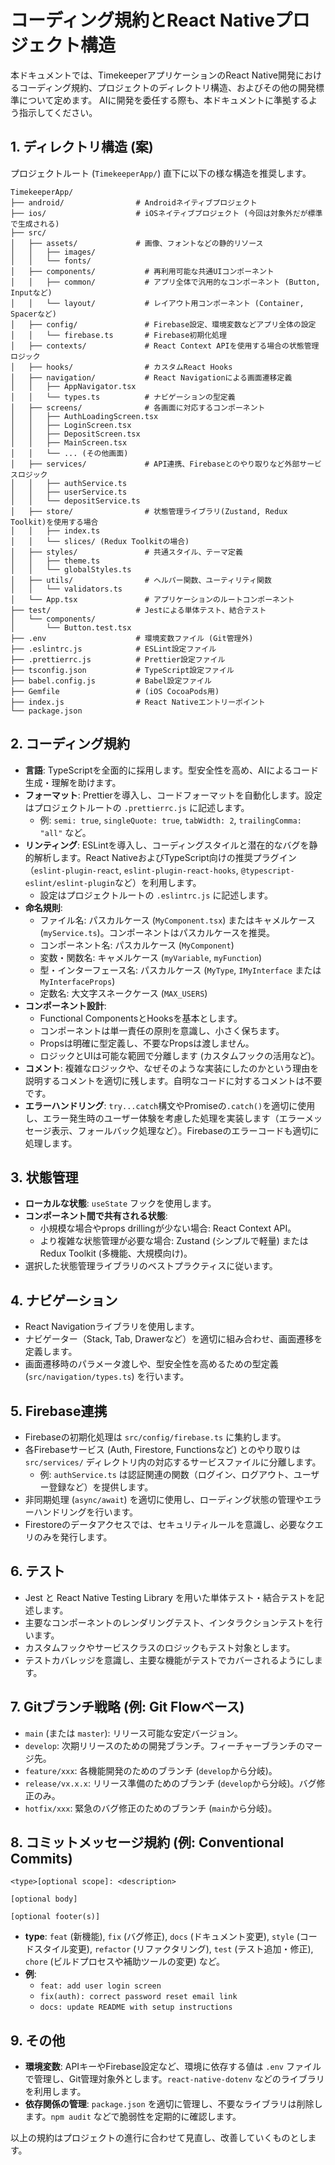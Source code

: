 # コーディング規約とReact Nativeプロジェクト構造

本ドキュメントでは、TimekeeperアプリケーションのReact Native開発におけるコーディング規約、プロジェクトのディレクトリ構造、およびその他の開発標準について定めます。
AIに開発を委任する際も、本ドキュメントに準拠するよう指示してください。

## 1. ディレクトリ構造 (案)

プロジェクトルート (`TimekeeperApp/`) 直下に以下の様な構造を推奨します。

```
TimekeeperApp/
├── android/                # Androidネイティブプロジェクト
├── ios/                    # iOSネイティブプロジェクト (今回は対象外だが標準で生成される)
├── src/
│   ├── assets/             # 画像、フォントなどの静的リソース
│   │   ├── images/
│   │   └── fonts/
│   ├── components/           # 再利用可能な共通UIコンポーネント
│   │   ├── common/           # アプリ全体で汎用的なコンポーネント (Button, Inputなど)
│   │   └── layout/           # レイアウト用コンポーネント (Container, Spacerなど)
│   ├── config/               # Firebase設定、環境変数などアプリ全体の設定
│   │   └── firebase.ts       # Firebase初期化処理
│   ├── contexts/             # React Context APIを使用する場合の状態管理ロジック
│   ├── hooks/                # カスタムReact Hooks
│   ├── navigation/           # React Navigationによる画面遷移定義
│   │   ├── AppNavigator.tsx
│   │   └── types.ts          # ナビゲーションの型定義
│   ├── screens/              # 各画面に対応するコンポーネント
│   │   ├── AuthLoadingScreen.tsx
│   │   ├── LoginScreen.tsx
│   │   ├── DepositScreen.tsx
│   │   ├── MainScreen.tsx
│   │   └── ... (その他画面)
│   ├── services/             # API連携、Firebaseとのやり取りなど外部サービスロジック
│   │   ├── authService.ts
│   │   ├── userService.ts
│   │   └── depositService.ts
│   ├── store/                # 状態管理ライブラリ(Zustand, Redux Toolkit)を使用する場合
│   │   ├── index.ts
│   │   └── slices/ (Redux Toolkitの場合)
│   ├── styles/               # 共通スタイル、テーマ定義
│   │   ├── theme.ts
│   │   └── globalStyles.ts
│   ├── utils/                # ヘルパー関数、ユーティリティ関数
│   │   └── validators.ts
│   └── App.tsx               # アプリケーションのルートコンポーネント
├── test/                   # Jestによる単体テスト、結合テスト
│   └── components/
│       └── Button.test.tsx
├── .env                    # 環境変数ファイル (Git管理外)
├── .eslintrc.js            # ESLint設定ファイル
├── .prettierrc.js          # Prettier設定ファイル
├── tsconfig.json           # TypeScript設定ファイル
├── babel.config.js         # Babel設定ファイル
├── Gemfile                 # (iOS CocoaPods用)
├── index.js                # React Nativeエントリーポイント
└── package.json
```

## 2. コーディング規約

*   **言語**: TypeScriptを全面的に採用します。型安全性を高め、AIによるコード生成・理解を助けます。
*   **フォーマット**: Prettierを導入し、コードフォーマットを自動化します。設定はプロジェクトルートの `.prettierrc.js` に記述します。
    *   例: `semi: true`, `singleQuote: true`, `tabWidth: 2`, `trailingComma: "all"` など。
*   **リンティング**: ESLintを導入し、コーディングスタイルと潜在的なバグを静的解析します。React NativeおよびTypeScript向けの推奨プラグイン（`eslint-plugin-react`, `eslint-plugin-react-hooks`, `@typescript-eslint/eslint-plugin`など）を利用します。
    *   設定はプロジェクトルートの `.eslintrc.js` に記述します。
*   **命名規則**:
    *   ファイル名: パスカルケース (`MyComponent.tsx`) またはキャメルケース (`myService.ts`)。コンポーネントはパスカルケースを推奨。
    *   コンポーネント名: パスカルケース (`MyComponent`)
    *   変数・関数名: キャメルケース (`myVariable`, `myFunction`)
    *   型・インターフェース名: パスカルケース (`MyType`, `IMyInterface` または `MyInterfaceProps`)
    *   定数名: 大文字スネークケース (`MAX_USERS`)
*   **コンポーネント設計**:
    *   Functional ComponentsとHooksを基本とします。
    *   コンポーネントは単一責任の原則を意識し、小さく保ちます。
    *   Propsは明確に型定義し、不要なPropsは渡しません。
    *   ロジックとUIは可能な範囲で分離します (カスタムフックの活用など)。
*   **コメント**: 複雑なロジックや、なぜそのような実装にしたのかという理由を説明するコメントを適切に残します。自明なコードに対するコメントは不要です。
*   **エラーハンドリング**: `try...catch`構文やPromiseの`.catch()`を適切に使用し、エラー発生時のユーザー体験を考慮した処理を実装します（エラーメッセージ表示、フォールバック処理など）。Firebaseのエラーコードも適切に処理します。

## 3. 状態管理

*   **ローカルな状態**: `useState` フックを使用します。
*   **コンポーネント間で共有される状態**:
    *   小規模な場合やprops drillingが少ない場合: React Context API。
    *   より複雑な状態管理が必要な場合: Zustand (シンプルで軽量) または Redux Toolkit (多機能、大規模向け)。
*   選択した状態管理ライブラリのベストプラクティスに従います。

## 4. ナビゲーション

*   React Navigationライブラリを使用します。
*   ナビゲーター（Stack, Tab, Drawerなど）を適切に組み合わせ、画面遷移を定義します。
*   画面遷移時のパラメータ渡しや、型安全性を高めるための型定義 (`src/navigation/types.ts`) を行います。

## 5. Firebase連携

*   Firebaseの初期化処理は `src/config/firebase.ts` に集約します。
*   各Firebaseサービス (Auth, Firestore, Functionsなど) とのやり取りは `src/services/` ディレクトリ内の対応するサービスファイルに分離します。
    *   例: `authService.ts` は認証関連の関数（ログイン、ログアウト、ユーザー登録など）を提供します。
*   非同期処理 (`async/await`) を適切に使用し、ローディング状態の管理やエラーハンドリングを行います。
*   Firestoreのデータアクセスでは、セキュリティルールを意識し、必要なクエリのみを発行します。

## 6. テスト

*   Jest と React Native Testing Library を用いた単体テスト・結合テストを記述します。
*   主要なコンポーネントのレンダリングテスト、インタラクションテストを行います。
*   カスタムフックやサービスクラスのロジックもテスト対象とします。
*   テストカバレッジを意識し、主要な機能がテストでカバーされるようにします。

## 7. Gitブランチ戦略 (例: Git Flowベース)

*   `main` (または `master`): リリース可能な安定バージョン。
*   `develop`: 次期リリースのための開発ブランチ。フィーチャーブランチのマージ先。
*   `feature/xxx`: 各機能開発のためのブランチ (`develop`から分岐)。
*   `release/vx.x.x`: リリース準備のためのブランチ (`develop`から分岐)。バグ修正のみ。
*   `hotfix/xxx`: 緊急のバグ修正のためのブランチ (`main`から分岐)。

## 8. コミットメッセージ規約 (例: Conventional Commits)

```
<type>[optional scope]: <description>

[optional body]

[optional footer(s)]
```
*   **type**: `feat` (新機能), `fix` (バグ修正), `docs` (ドキュメント変更), `style` (コードスタイル変更), `refactor` (リファクタリング), `test` (テスト追加・修正), `chore` (ビルドプロセスや補助ツールの変更) など。
*   **例**:
    *   `feat: add user login screen`
    *   `fix(auth): correct password reset email link`
    *   `docs: update README with setup instructions`

## 9. その他

*   **環境変数**: APIキーやFirebase設定など、環境に依存する値は `.env` ファイルで管理し、Git管理対象外とします。`react-native-dotenv` などのライブラリを利用します。
*   **依存関係の管理**: `package.json` を適切に管理し、不要なライブラリは削除します。`npm audit` などで脆弱性を定期的に確認します。

以上の規約はプロジェクトの進行に合わせて見直し、改善していくものとします。 